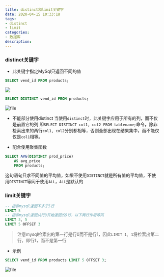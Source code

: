 ```yaml
---
title: distinct和limit关键字
date: 2020-04-15 10:33:18
tags:
- distinct
- limit
categories:
- 数据库
description:
---
```


### distinct关键字
* 此关键字指定MySql只返回不同的值
<!--more-->

```sql
SELECT vend_id FROM products;
```
![](d1.png)

```sql
SELECT DISTINCT vend_id FROM products;
```
![file](d2.png)

* 不能部分使用distinct
当使用`distinct`时，此关键字应用于所有的列，而不仅是前置它的列
即`SELECT DISTINCT col1, col2 FROM tablename;`命令，除非检索出来的两行`col1, col2`分别都相等，否则全部出现在结果集中，而不能仅仅是`col1`相等。

* 配合使用聚集函数
```sql
SELECT AVG(DISTINCT prod_price)
    AS avg_price
    FROM products;
```

这句语句只求不同值的平均值，如果不使用`DISTINCT`就是所有值的平均值，不使用`DISTINCT`等同于使用`ALL`，`ALL`是默认的

### limit关键字
```sql
-- 指示mysql返回不多于5行
LIMIT 5
-- 指示mysql返回从行3开始返回的5行，以下两行作用等同
LIMIT 3, 5
LIMIT 5 OFFSET 3
```

> 注意mysql检索出的第一行是行0而不是行1，因此`LIMIT 1, 1`将检索出第二行，即行1，而不是第一行 

* 示例
```sql
SELECT vend_id FROM products LIMIT 5 OFFSET 3;
```
![file](d3.png)
